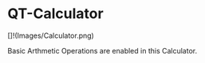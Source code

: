 # QT-Calculator
[]!(Images/Calculator.png)


Basic Arthmetic Operations are enabled in this Calculator.
